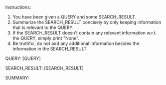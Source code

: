 Instructions:
1. You have been given a QUERY and some SEARCH_RESULT.
2. Summarize the SEARCH_RESULT concisely by only keeping information that is relevant to the QUERY.
3. If the SEARCH_RESULT doesn't contain any relevant information w.r.t. the QUERY, simply print "None".
4. Be truthful, do not add any additional information besides the information in the SEARCH_RESULT.

QUERY:
[QUERY]

SEARCH_RESULT:
[SEARCH_RESULT]

SUMMARY: